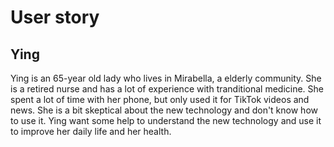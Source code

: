 # User story

## Ying

Ying is an 65-year old lady who lives in Mirabella, a elderly community. She is a retired nurse and has a lot of experience with tranditional medicine. She spent a lot of time with her phone, but only used it for TikTok videos and news. She is a bit skeptical about the new technology and don't know how to use it.
Ying want some help to understand the new technology and use it to improve her daily life and her health.
